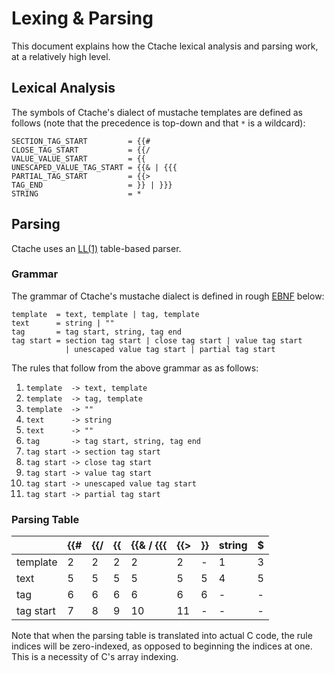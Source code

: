 <!--
This Source Code Form is subject to the terms of the Mozilla Public
License, v. 2.0. If a copy of the MPL was not distributed with this
file, You can obtain one at http://mozilla.org/MPL/2.0/.
-->

# Lexing & Parsing

This document explains how the Ctache lexical analysis and parsing work, at a
relatively high level.

## Lexical Analysis

The symbols of Ctache's dialect of mustache templates are defined as follows
(note that the precedence is top-down and that `*` is a wildcard):

```
SECTION_TAG_START         = {{#
CLOSE_TAG_START           = {{/
VALUE_VALUE_START         = {{
UNESCAPED_VALUE_TAG_START = {{& | {{{
PARTIAL_TAG_START         = {{>
TAG_END                   = }} | }}}
STRING                    = *
```

## Parsing

Ctache uses an [LL(1)](https://en.wikipedia.org/wiki/LL_parser) table-based
parser.

### Grammar

The grammar of Ctache's mustache dialect is defined in rough
[EBNF](https://en.wikipedia.org/wiki/Extended_Backus%E2%80%93Naur_Form) below:

```
template  = text, template | tag, template
text      = string | ""
tag       = tag start, string, tag end
tag start = section tag start | close tag start | value tag start
            | unescaped value tag start | partial tag start
```

The rules that follow from the above grammar as as follows:

 1. `template  -> text, template`
 2. `template  -> tag, template`
 3. `template  -> ""`
 4. `text      -> string`
 5. `text      -> ""`
 6. `tag       -> tag start, string, tag end`
 7. `tag start -> section tag start`
 8. `tag start -> close tag start`
 9. `tag start -> value tag start`
10. `tag start -> unescaped value tag start`
11. `tag start -> partial tag start`

### Parsing Table

|           | {{# | {{/ | {{ | {{& / {{{ | {{> | }} | string | $ |
|-----------|-----|-----|----|-----------|-----|----|--------|---|
| template  |  2  |  2  |  2 |     2     |  2  |  - |    1   | 3 |
| text      |  5  |  5  |  5 |     5     |  5  |  5 |    4   | 5 |
| tag       |  6  |  6  |  6 |     6     |  6  |  6 |    -   | - |
| tag start |  7  |  8  |  9 |     10    | 11  |  - |    -   | - |

Note that when the parsing table is translated into actual C code, the rule
indices will be zero-indexed, as opposed to beginning the indices at one. This
is a necessity of C's array indexing.

